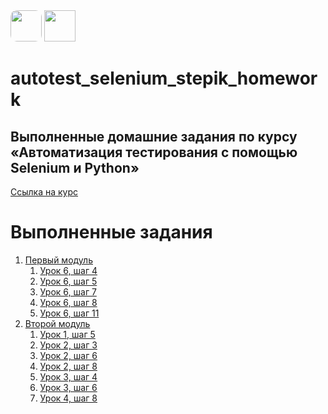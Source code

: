 <img src="https://stepik.org/media/cache/images/courses/575/cover_3kqh9Iw/d1a44446e98638349c7416e78814f122.png" width="50" style="border-radius: 10px"/>
<img src="https://upload.wikimedia.org/wikipedia/commons/4/42/Stepik_logotype.png" width="50" />

# autotest_selenium_stepik_homework

## Выполненные домашние задания по курсу «**Автоматизация тестирования с помощью Selenium и Python**»
[Ссылка на курс](https://stepik.org/course/575/)


# Выполненные задания
1. [Первый модуль](./module_1/)
    1. [Урок 6, шаг 4](./module_1/lesson6_step4.py)
    2. [Урок 6, шаг 5](./module_1/lesson6_step5.py)
    3. [Урок 6, шаг 7](./module_1/lesson6_step7.py)
    4. [Урок 6, шаг 8](./module_1/lesson6_step8.py)
    5. [Урок 6, шаг 11](./module_1/lesson6_step11.py)
2. [Второй модуль](./module_2/)
    1. [Урок 1, шаг 5](./module_2/lesson1_step5.py)
    2. [Урок 2, шаг 3](./module_2/lesson2_step3.py)
    3. [Урок 2, шаг 6](./module_2/lesson2_step6.py)
    4. [Урок 2, шаг 8](./module_2/lesson2_step8.py)
    5. [Урок 3, шаг 4](./module_2/lesson3_step4.py)
    6. [Урок 3, шаг 6](./module_2/lesson3_step6.py)
    7. [Урок 4, шаг 8](./module_2/lesson4_step8.py)